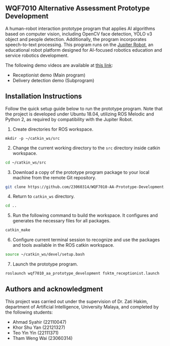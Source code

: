## WQF7010 Alternative Assessment Prototype Development
A human-robot interaction prototype program that applies AI algorithms based on computer vision, including OpenCV face detection, YOLO v3 object and people detection. Additionally, the program incorporates speech-to-text processing. This program runs on the [Jupiter Robot](http://www.jupiterobot.com/), an educational robot platform designed for AI-focused robotics education and service robotics development.

The following demo videos are available at [this link](https://photos.app.goo.gl/pfZ9KLWN3U8vgNVh9):
* Receptionist demo (Main program)
* Delivery detection demo (Subprogram) 

## Installation Instructions
Follow the quick setup guide below to run the prototype program. Note that the project is developed under Ubuntu 18.04, utilizing ROS Melodic and Python 2, as required by compatibility with the Jupiter Robot.
1. Create directories for ROS workspace.
```
mkdir -p ~/catkin_ws/src
```
2. Change the current working directory to the `src` directory inside catkin workspace.
```bash
cd ~/catkin_ws/src
```
3. Download a copy of the prototype program package to your local machine from the remote Git repository.
```bash
git clone https://github.com/23060314/WQF7010-AA-Prototype-Development.git
```
4. Return to `catkin_ws` directory.
```bash
cd ..
```
5. Run the following command to build the workspace. It configures and generates the necessary files for all packages.
```bash
catkin_make
```
6. Configure current terminal session to recognize and use the packages and tools available in the ROS catkin workspace.
```bash
source ~/catkin_ws/devel/setup.bash
```
7. Launch the prototype program.
```bash
roslaunch wqf7010_aa_prototype_development fsktm_receptionist.launch
```
## Authors and acknowledgment
This project was carried out under the supervision of Dr. Zati Hakim, department of Artificial Intelligence, University Malaya, and completed by the following students:
* Ahmad Syahir (22110047)
* Khor Shu Yan (22121327)
* Teo Yin Yin  (22111371)
* Tham Weng Wai (23060314)
